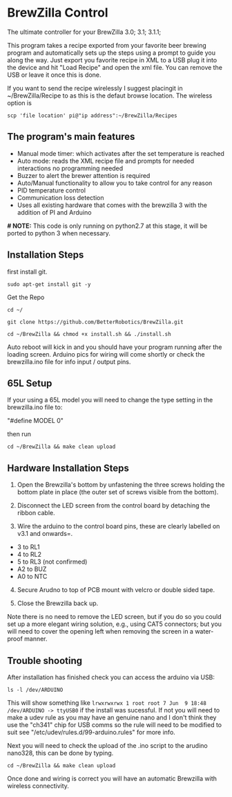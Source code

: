 BrewZilla Control
==================
The ultimate controller for your BrewZilla 3.0; 3.1; 3.1.1; 

This program takes a recipe exported from your favorite beer brewing program and automatically sets up the steps using a prompt to guide you along the way. Just export you favorite recipe in XML to a USB plug it into the device and hit "Load Recipe" and open the xml file. You can remove the USB or leave it once this is done. 

If you want to send the recipe wirelessly I suggest placingit in ~/BrewZilla/Recipe to as this is the defaut browse location. The wireless option is 

```scp 'file location' pi@"ip address":~/BrewZilla/Recipes```





The program's main features
----------------------------
- Manual mode timer: which activates after the set temperature is reached
- Auto mode: reads the XML recipe file and prompts for needed interactions no programming needed
- Buzzer to alert the brewer attention is required
- Auto/Manual functionality to allow you to take control for any reason
- PID temperature control
- Communication loss detection
- Uses all existing hardware that comes with the brewzilla 3 with the addition of PI and Arduino

<b># NOTE:</b> This code is only running on python2.7 at this stage, it will be ported to python 3 when necessary.





Installation Steps
----------------------------

first install git.
```
sudo apt-get install git -y 
```

Get the Repo
```
cd ~/
```

```
git clone https://github.com/BetterRobotics/BrewZilla.git
```

```
cd ~/BrewZilla && chmod +x install.sh && ./install.sh
```

Auto reboot will kick in and you should have your program running after the loading screen. 
Arduino pics for wiring will come shortly or check the brewzilla.ino file for info input / output pins.







65L Setup
----------------------------

If your using a 65L model you will need to change the type setting in the brewzilla.ino file to:

"#define MODEL 0" 

then run 

`cd ~/BrewZilla && make clean upload`



Hardware Installation Steps
---------------------------

1) Open the Brewzilla's bottom by unfastening the three screws holding the
bottom plate in place (the outer set of screws visible from the bottom).

2) Disconnect the LED screen from the control board by detaching the ribbon cable.

3) Wire the arduino to the control board pins, these are clearly labelled on v3.1 and onwards=.

- 3 to RL1
- 4 to RL2
- 5 to RL3 (not confirmed)
- A2 to BUZ
- A0 to NTC

4) Secure Arudno to top of PCB mount with velcro or double sided tape.

5) Close the Brewzilla back up.

Note there is no need to remove the LED screen, but if you do so you could
set up a more elegant wiring solution, e.g., using CAT5 connectors;
but you will need to cover the opening left when removing the screen
in a water-proof manner.



Trouble shooting
----------------------------

After installation has finished check you can access the arduino via USB:

```ls -l /dev/ARDUINO```  

This will show something like ```lrwxrwxrwx 1 root root 7 Jun  9 18:48 /dev/ARDUINO -> ttyUSB0``` if the install was sucessful. If not you will need to make a udev rule as you may have an genuine nano and I don't think they use the "ch341" chip for USB comms so the rule will need to be modified to suit see "/etc/udev/rules.d/99-arduino.rules" for more info.

Next you will need to check the upload of the .ino script to the arudino nano328, this can be done by typing.

```cd ~/BrewZilla && make clean upload```

Once done and wiring is correct you will have an automatic Brewzilla with wireless connectivity.


